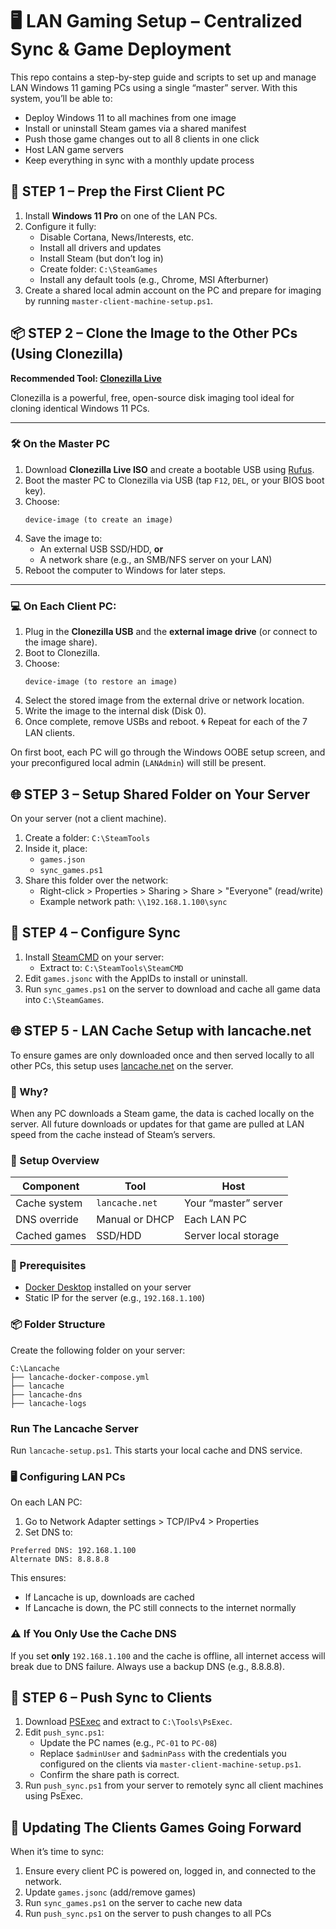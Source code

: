# 🖥️ LAN Gaming Setup – Centralized Sync & Game Deployment

This repo contains a step-by-step guide and scripts to set up and manage LAN Windows 11 gaming PCs using a single “master” server. With this system, you’ll be able to:

- Deploy Windows 11 to all machines from one image
- Install or uninstall Steam games via a shared manifest
- Push those game changes out to all 8 clients in one click
- Host LAN game servers
- Keep everything in sync with a monthly update process

## 🧱 STEP 1 – Prep the First Client PC

1. Install **Windows 11 Pro** on one of the LAN PCs.
2. Configure it fully:
   - Disable Cortana, News/Interests, etc.
   - Install all drivers and updates
   - Install Steam (but don’t log in)
   - Create folder: `C:\SteamGames`
   - Install any default tools (e.g., Chrome, MSI Afterburner)
3. Create a shared local admin account on the PC and prepare for imaging by running `master-client-machine-setup.ps1`.

## 📦 STEP 2 – Clone the Image to the Other PCs (Using Clonezilla)

**Recommended Tool: [Clonezilla Live](https://clonezilla.org/clonezilla-live.php)**

Clonezilla is a powerful, free, open-source disk imaging tool ideal for cloning identical Windows 11 PCs.

---

### 🛠️ On the Master PC

1. Download **Clonezilla Live ISO** and create a bootable USB using [Rufus](https://rufus.ie/).
2. Boot the master PC to Clonezilla via USB (tap `F12`, `DEL`, or your BIOS boot key).
3. Choose:
   ```
   device-image (to create an image)
   ```
4. Save the image to:
   - An external USB SSD/HDD, **or**
   - A network share (e.g., an SMB/NFS server on your LAN)
5. Reboot the computer to Windows for later steps.

---

### 💻 On Each Client PC:

1. Plug in the **Clonezilla USB** and the **external image drive** (or connect to the image share).
2. Boot to Clonezilla.
3. Choose:
   ```
   device-image (to restore an image)
   ```
4. Select the stored image from the external drive or network location.
5. Write the image to the internal disk (Disk 0).
6. Once complete, remove USBs and reboot.
🌀 Repeat for each of the 7 LAN clients.

On first boot, each PC will go through the Windows OOBE setup screen, and your preconfigured local admin (`LANAdmin`) will still be present.

## 🌐 STEP 3 – Setup Shared Folder on Your Server

On your server (not a client machine).
1. Create a folder: `C:\SteamTools`
2. Inside it, place:
   - `games.json`
   - `sync_games.ps1`
3. Share this folder over the network:
   - Right-click > Properties > Sharing > Share > "Everyone" (read/write)
   - Example network path: `\\192.168.1.100\sync`

## 🔁 STEP 4 – Configure Sync

1. Install [SteamCMD](https://developer.valvesoftware.com/wiki/SteamCMD) on your server:
   - Extract to: `C:\SteamTools\SteamCMD`
2. Edit `games.jsonc` with the AppIDs to install or uninstall.
3. Run `sync_games.ps1` on the server to download and cache all game data into `C:\SteamGames`.

## 🌐 STEP 5 - LAN Cache Setup with lancache.net

To ensure games are only downloaded once and then served locally to all other PCs, this setup uses [lancache.net](https://lancache.net) on the server.

### 🚀 Why?

When any PC downloads a Steam game, the data is cached locally on the server. All future downloads or updates for that game are pulled at LAN speed from the cache instead of Steam’s servers.

### 🧱 Setup Overview

| Component          | Tool            | Host                  |
|-------------------|-----------------|-----------------------|
| Cache system       | `lancache.net`  | Your “master” server  |
| DNS override       | Manual or DHCP  | Each LAN PC           |
| Cached games       | SSD/HDD         | Server local storage  |

### 🧰 Prerequisites

- [Docker Desktop](https://www.docker.com/products/docker-desktop) installed on your server
- Static IP for the server (e.g., `192.168.1.100`)

### 📦 Folder Structure

Create the following folder on your server:

```
C:\Lancache
├── lancache-docker-compose.yml
├── lancache
├── lancache-dns
├── lancache-logs
```

### Run The Lancache Server

Run `lancache-setup.ps1`. This starts your local cache and DNS service.

### 🖥️ Configuring LAN PCs

On each LAN PC:
1. Go to Network Adapter settings > TCP/IPv4 > Properties
2. Set DNS to:

```
Preferred DNS: 192.168.1.100
Alternate DNS: 8.8.8.8
```

This ensures:
- If Lancache is up, downloads are cached
- If Lancache is down, the PC still connects to the internet normally

### ⚠️ If You Only Use the Cache DNS

If you set **only** `192.168.1.100` and the cache is offline, all internet access will break due to DNS failure. Always use a backup DNS (e.g., 8.8.8.8).

## 🧨 STEP 6 – Push Sync to Clients

1. Download [PSExec](https://docs.microsoft.com/en-us/sysinternals/downloads/psexec) and extract to `C:\Tools\PsExec`.
2. Edit `push_sync.ps1`:
   - Update the PC names (e.g., `PC-01` to `PC-08`)
   - Replace `$adminUser` and `$adminPass` with the credentials you configured on the clients via `master-client-machine-setup.ps1`.
   - Confirm the share path is correct.
3. Run `push_sync.ps1` from your server to remotely sync all client machines using PsExec.

## 📅 Updating The Clients Games Going Forward

When it’s time to sync:

1. Ensure every client PC is powered on, logged in, and connected to the network.
2. Update `games.jsonc` (add/remove games)
3. Run `sync_games.ps1` on the server to cache new data
4. Run `push_sync.ps1` on the server to push changes to all PCs
